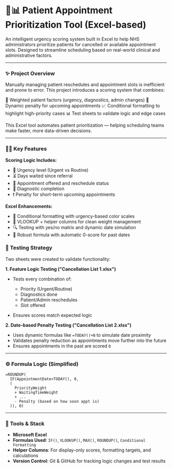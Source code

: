 # 🏥📊 Patient Appointment Prioritization Tool (Excel-based)

An intelligent urgency scoring system built in Excel to help NHS administrators prioritize patients for cancelled or available appointment slots. Designed to streamline scheduling based on real-world clinical and administrative factors.

---

### ✨ Project Overview

Manually managing patient reschedules and appointment slots is inefficient and prone to error. This project introduces a scoring system that combines:

🧠 Weighted patient factors (urgency, diagnostics, admin changes)
📅 Dynamic penalty for upcoming appointments
📈 Conditional formatting to highlight high-priority cases
📊 Test sheets to validate logic and edge cases

This Excel tool automates patient prioritization — helping scheduling teams make faster, more data-driven decisions.

---

### 👨‍⚕️ Key Features

**Scoring Logic Includes:**

* 🔴 Urgency level (Urgent vs Routine)
* ⏳ Days waited since referral
* 📆 Appointment offered and reschedule status
* 🧪 Diagnostic completion
* ❗ Penalty for short-term upcoming appointments

**Excel Enhancements:**

* 🎨 Conditional formatting with urgency-based color scales
* 📄 VLOOKUP + helper columns for clean weight management
* 🔍 Testing with yes/no matrix and dynamic date simulation
* 🧮 Robust formula with automatic 0-score for past dates

### 🧪 Testing Strategy

Two sheets were created to validate functionality:

**1. Feature Logic Testing ("Cancellation List 1.xlsx")**

* Tests every combination of:

  * Priority (Urgent/Routine)
  * Diagnostics done
  * Patient/Admin reschedules
  * Slot offered
* Ensures scores match expected logic

**2. Date-based Penalty Testing ("Cancellation List 2.xlsx")**

* Uses dynamic formulas like `=TODAY()+N` to simulate date proximity
* Validates penalty reduction as appointments move further into the future
* Ensures appointments in the past are scored `0`

---

### ⚙️ Formula Logic (Simplified)

```excel
=ROUNDUP(
  IF(AppointmentDate<TODAY(), 0,
  (
    PriorityWeight
    + WaitingTimeWeight
    + ...
    - Penalty (based on how soon appt is)
  )), 0)
```

---

### 🔧 Tools & Stack

* **Microsoft Excel**
* **Formulas Used**: `IF()`, `VLOOKUP()`, `MAX()`, `ROUNDUP()`, `Conditional Formatting`
* **Helper Columns**: For display-only scores, formatting targets, and calculations
* **Version Control**: Git & GitHub for tracking logic changes and test results
